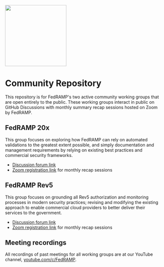 <img src="https://www.fedramp.gov/assets/icons/PNG/FR%20Logo_square_1color.png" height="200" width="200">

# Community Repository

This repository is for FedRAMP's two active community working groups that are open entirely to the public. These working groups interact in public on GitHub Discussions with monthly summary recap sessions hosted on Zoom by FedRAMP.

## FedRAMP 20x

This group focuses on exploring how FedRAMP can rely on automated validations to the greatest extent possible, and simply documentation and management requirements by relying on existing best practices and commercial security frameworks.

- [Discussion forum link](https://github.com/FedRAMP/community/discussions/)
- [Zoom registration link](https://gsa.zoomgov.com/meeting/register/FpW3sJuBRxag_1Mz49J0Cw) for monthly recap sessions

## FedRAMP Rev5

This group focuses on grounding all Rev5 authorization and monitoring processes in modern security practices; revising and modifying the existing approach to enable commercial cloud providers to better deliver their services to the government.

- [Discussion forum link](https://github.com/FedRAMP/community/discussions/)
- [Zoom registration link](https://gsa.zoomgov.com/meeting/register/4GRcLcoWTdWnSKQL2u3PWQ) for monthly recap sessions

## Meeting recordings

All recordings of past meetings for all working groups are at our YouTube channel, [youtube.com/c/FedRAMP](https://www.youtube.com/c/FedRAMP).
